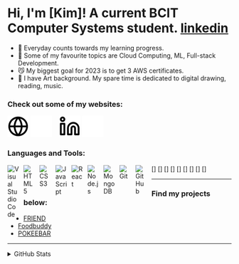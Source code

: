 # Hi, I'm [Kim]! A current BCIT Computer Systems student. [linkedin]  

- 🌱 Everyday counts towards my learning progress.
- 👀 Some of my favourite topics are Cloud Computing, ML, Full-stack Development.
- 😼 My biggest goal for 2023 is to get 3 AWS certificates.
- 🤘 I have Art background. My spare time is dedicated to digital drawing, reading, music. 

### Check out some of my websites:

[![website](./img/globe-light.svg)](https://k-chung.netlify.app#gh-light-mode-only)
[![website](./img/globe-dark.svg)](https://k-chung.netlify.app#gh-dark-mode-only)
&nbsp;&nbsp;
[![website](./img/linkedin-light.svg)](https://www.linkedin.com/in/kim-chung-874917110/#gh-light-mode-only)
[![website](./img/linkedin-dark.svg)](https://www.linkedin.com/in/kim-chung-874917110/#gh-dark-mode-only)


### Languages and Tools:

[<img align="left" alt="Visual Studio Code" width="26px" src="https://cdn.jsdelivr.net/gh/devicons/devicon/icons/vscode/vscode-original.svg" style="padding-right:10px;"/>]
[<img align="left" alt="HTML5" width="26px" src="https://cdn.jsdelivr.net/gh/devicons/devicon/icons/html5/html5-original.svg" style="padding-right:10px;" />]
[<img align="left" alt="CSS3" width="26px" src="https://cdn.jsdelivr.net/gh/devicons/devicon/icons/css3/css3-original.svg" style="padding-right:10px;" />]
[<img align="left" alt="JavaScript" width="26px" src="https://cdn.jsdelivr.net/gh/devicons/devicon/icons/javascript/javascript-original.svg" style="padding-right:10px;" />]
[<img align="left" alt="React" width="26px" src="https://cdn.jsdelivr.net/gh/devicons/devicon/icons/react/react-original.svg" style="padding-right:10px;" />]
[<img align="left" alt="Node.js" width="26px" src="https://cdn.jsdelivr.net/gh/devicons/devicon/icons/nodejs/nodejs-original.svg" style="padding-right:10px;" />]
[<img align="left" alt="MongoDB" width="26px" src="https://cdn.jsdelivr.net/gh/devicons/devicon/icons/mongodb/mongodb-original.svg" style="padding-right:10px;" />]
[<img align="left" alt="Git" width="26px" src="https://cdn.jsdelivr.net/gh/devicons/devicon/icons/git/git-original.svg" style="padding-right:10px;" />]
[<img align="left" alt="GitHub" width="26px" src="https://user-images.githubusercontent.com/3369400/139447912-e0f43f33-6d9f-45f8-be46-2df5bbc91289.png" style="padding-right:10px;" />]


---

### Find my projects below:


- [FRIEND](https://dtc09-friend.netlify.app/login.html)
- [Foodbuddy](https://dtc04-foodbuddy.herokuapp.com)
- [POKEEBAR](https://stormy-springs-83483.herokuapp.com/login)


---


<details>
  <summary>GitHub Stats</summary>

  <img align="left" alt="Kim's GitHub Stats" src="https://github-readme-stats.vercel.app/api?username=codeSTACKr&show_icons=true&hide_border=false&title_color=ff652f&icon_color=FFE400&bg_color=09131B&text_color=ffffff&border_color=0c1a25" />

</details>

[website]: https://k-chung.netlify.app
[course]: http://vsCodeHero.com
[linkedin]: https://www.linkedin.com/in/kim-chung-874917110